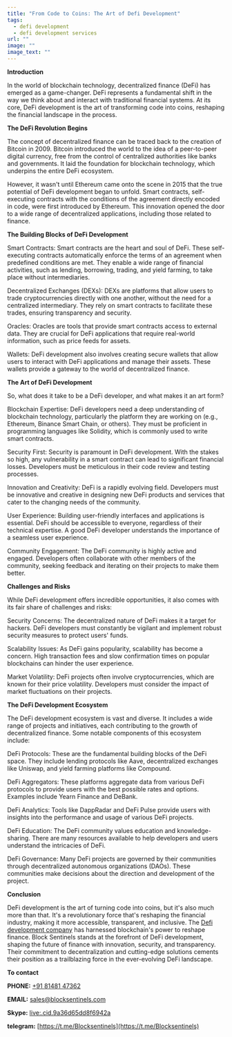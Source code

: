 ```yaml
---
title: "From Code to Coins: The Art of Defi Development"
tags:
  - defi development
  - defi development services
url: ""
image: ""
image_text: ""
---
```


**Introduction**

In the world of blockchain technology, decentralized finance (DeFi) has emerged as a game-changer. DeFi represents a fundamental shift in the way we think about and interact with traditional financial systems. At its core, DeFi development is the art of transforming code into coins, reshaping the financial landscape in the process.

  
**The DeFi Revolution Begins**

The concept of decentralized finance can be traced back to the creation of Bitcoin in 2009. Bitcoin introduced the world to the idea of a peer-to-peer digital currency, free from the control of centralized authorities like banks and governments. It laid the foundation for blockchain technology, which underpins the entire DeFi ecosystem.

However, it wasn't until Ethereum came onto the scene in 2015 that the true potential of DeFi development began to unfold. Smart contracts, self-executing contracts with the conditions of the agreement directly encoded in code, were first introduced by Ethereum. This innovation opened the door to a wide range of decentralized applications, including those related to finance.

  
**The Building Blocks of DeFi Development**

Smart Contracts: Smart contracts are the heart and soul of DeFi. These self-executing contracts automatically enforce the terms of an agreement when predefined conditions are met. They enable a wide range of financial activities, such as lending, borrowing, trading, and yield farming, to take place without intermediaries.

Decentralized Exchanges (DEXs): DEXs are platforms that allow users to trade cryptocurrencies directly with one another, without the need for a centralized intermediary. They rely on smart contracts to facilitate these trades, ensuring transparency and security.

Oracles: Oracles are tools that provide smart contracts access to external data. They are crucial for DeFi applications that require real-world information, such as price feeds for assets.

Wallets: DeFi development also involves creating secure wallets that allow users to interact with DeFi applications and manage their assets. These wallets provide a gateway to the world of decentralized finance.

  
**The Art of DeFi Development**

So, what does it take to be a DeFi developer, and what makes it an art form?

Blockchain Expertise: DeFi developers need a deep understanding of blockchain technology, particularly the platform they are working on (e.g., Ethereum, Binance Smart Chain, or others). They must be proficient in programming languages like Solidity, which is commonly used to write smart contracts.

Security First: Security is paramount in DeFi development. With the stakes so high, any vulnerability in a smart contract can lead to significant financial losses. Developers must be meticulous in their code review and testing processes.

Innovation and Creativity: DeFi is a rapidly evolving field. Developers must be innovative and creative in designing new DeFi products and services that cater to the changing needs of the community.

User Experience: Building user-friendly interfaces and applications is essential. DeFi should be accessible to everyone, regardless of their technical expertise. A good DeFi developer understands the importance of a seamless user experience.

Community Engagement: The DeFi community is highly active and engaged. Developers often collaborate with other members of the community, seeking feedback and iterating on their projects to make them better.

  
**Challenges and Risks**

While DeFi development offers incredible opportunities, it also comes with its fair share of challenges and risks:

Security Concerns: The decentralized nature of DeFi makes it a target for hackers. DeFi developers must constantly be vigilant and implement robust security measures to protect users' funds.

Scalability Issues: As DeFi gains popularity, scalability has become a concern. High transaction fees and slow confirmation times on popular blockchains can hinder the user experience.

Market Volatility: DeFi projects often involve cryptocurrencies, which are known for their price volatility. Developers must consider the impact of market fluctuations on their projects.

  
**The DeFi Development Ecosystem**

The DeFi development ecosystem is vast and diverse. It includes a wide range of projects and initiatives, each contributing to the growth of decentralized finance. Some notable components of this ecosystem include:

DeFi Protocols: These are the fundamental building blocks of the DeFi space. They include lending protocols like Aave, decentralized exchanges like Uniswap, and yield farming platforms like Compound.

DeFi Aggregators: These platforms aggregate data from various DeFi protocols to provide users with the best possible rates and options. Examples include Yearn Finance and DeBank.

DeFi Analytics: Tools like DappRadar and DeFi Pulse provide users with insights into the performance and usage of various DeFi projects.

DeFi Education: The DeFi community values education and knowledge-sharing. There are many resources available to help developers and users understand the intricacies of DeFi.

DeFi Governance: Many DeFi projects are governed by their communities through decentralized autonomous organizations (DAOs). These communities make decisions about the direction and development of the project.

  
**Conclusion**

DeFi development is the art of turning code into coins, but it's also much more than that. It's a revolutionary force that's reshaping the financial industry, making it more accessible, transparent, and inclusive. The [Defi development company](https://blocksentinels.com/defi-development-company) has harnessed blockchain's power to reshape finance. Block Sentinels stands at the forefront of DeFi development, shaping the future of finance with innovation, security, and transparency. Their commitment to decentralization and cutting-edge solutions cements their position as a trailblazing force in the ever-evolving DeFi landscape.

**To contact**

**PHONE:** [+91 81481 47362](https://api.whatsapp.com/send/?phone=8148147362&text&type=phone_number&app_absent=0)

**EMAIL:** [sales@blocksentinels.com](mailto:sales@blocksentinels.com)

**Skype:** [live:.cid.9a36d65dd8f6942a](https://join.skype.com/invite/ycHpdMtbAMby)

**telegram:** [https://t.me/Blocksentinels](https://t.me/Blocksentinels)
